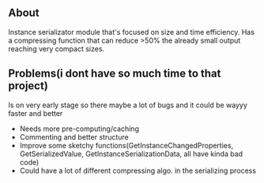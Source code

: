 ## About
Instance serializator module that's focused on size and time efficiency.
Has a compressing function that can reduce >50% the already small output reaching very compact sizes.

## Problems(i dont have so much time to that project)
Is on very early stage so there maybe a lot of bugs and it could be wayyy faster and better
* Needs more pre-computing/caching
* Commenting and better structure
* Improve some sketchy functions(GetInstanceChangedProperties, GetSerializedValue, GetInstanceSerializationData, all have kinda bad code)
* Could have a lot of different compressing algo. in the serializing process
